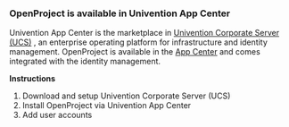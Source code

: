 ### OpenProject is available in Univention App Center

Univention App Center is the marketplace in [Univention Corporate Server (UCS)](https://www.univention.com/products/ucs/) , an enterprise operating platform for infrastructure and identity management. OpenProject is available in the [App Center]( https://www.univention.com/appid/openproject/) and comes integrated with the identity management.

**Instructions**

1. Download and setup Univention Corporate Server (UCS)
2. Install OpenProject via Univention App Center
3. Add user accounts
